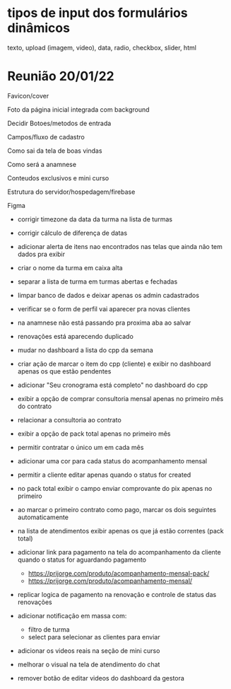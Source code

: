 # tipos de input dos formulários dinâmicos
texto, upload (imagem, video), data, radio, checkbox, slider, html

# Reunião 20/01/22

Favicon/cover

Foto da página inicial integrada com background

Decidir Botoes/metodos de entrada

Campos/fluxo de cadastro

Como sai da tela de boas vindas

Como será a anamnese

Conteudos exclusivos e mini curso

Estrutura do servidor/hospedagem/firebase

Figma


- corrigir timezone da data da turma na lista de turmas
- corrigir cálculo de diferença de datas
- adicionar alerta de itens nao encontrados nas telas que ainda não tem dados pra exibir
- criar o nome da turma em caixa alta
- separar a lista de turma em turmas abertas e fechadas
- limpar banco de dados e deixar apenas os admin cadastrados
- verificar se o form de perfil vai aparecer pra novas clientes
- na anamnese não está passando pra proxima aba ao salvar
- renovações está aparecendo duplicado 
- mudar no dashboard a lista do cpp da semana
- criar ação de marcar o item do cpp (cliente) e exibir no dashboard apenas os que estão pendentes
- adicionar "Seu cronograma está completo" no dashboard do cpp
- exibir a opção de comprar consultoria mensal apenas no primeiro mês do contrato
- relacionar a consultoria ao contrato
- exibir a opção de pack total apenas no primeiro mês
- permitir contratar o único um em cada mês
- adicionar uma cor para cada status do acompanhamento mensal
- permitir a cliente editar apenas quando o status for created
- no pack total exibir o campo enviar comprovante do pix apenas no primeiro
- ao marcar o primeiro contrato como pago, marcar os dois seguintes automaticamente
- na lista de atendimentos exibir apenas os que já estão correntes (pack total)
- adicionar link para pagamento na tela do acompanhamento da cliente quando o status for aguardando pagamento
  - https://prijorge.com/produto/acompanhamento-mensal-pack/
  - https://prijorge.com/produto/acompanhamento-mensal/

- replicar logica de pagamento na renovação e controle de status das renovações
- adicionar notificação em massa com:
  - filtro de turma
  - select para selecionar as clientes para enviar
- adicionar os videos reais na seção de mini curso
- melhorar o visual na tela de atendimento do chat
- remover botão de editar videos do dashboard da gestora
  